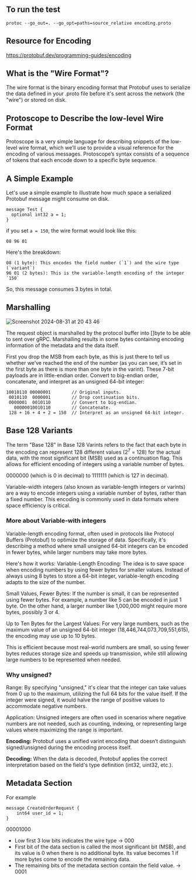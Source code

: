 ## To run the test

```
protoc --go_out=. --go_opt=paths=source_relative encoding.proto
```

## Resource for Encoding
https://protobuf.dev/programming-guides/encoding

## What is the "Wire Format"?
The wire format is the binary encoding format that Protobuf uses to serialize the data defined in your .proto file before it's 
sent across the network (the "wire") or stored on disk.

## Protoscope to Describe the low-level Wire Format

Protoscope is a very simple language for describing snippets of the low-level wire format, which we’ll use to provide a visual reference for the encoding of various messages. Protoscope’s syntax consists of a sequence of tokens that each encode down to a specific byte sequence.

## A Simple Example

Let's use a simple example to illustrate how much space a serialized Protobuf message might
consume on disk.

```
message Test {
  optional int32 a = 1;
}
```

if you set `a = 150`, the wire format would look like this:

```
08 96 01
```

Here's the breakdown:

```
08 (1 byte): This encodes the field number (`1`) and the wire type (`variant`)
96 01 (2 bytes): This is the variable-length encoding of the integer `150`
```

So, this message consumes 3 bytes in total.

## Marshalling

![Screenshot 2024-08-31 at 20 43 46](https://github.com/user-attachments/assets/0b23426d-5227-4d51-9b10-a74046e6cde7)

<p>The request object is marshalled by the protocol buffer into []byte to be able to sent over gRPC. Marshalling results in some bytes containing encoding information of the metadata and the data itself.</p>

<p>First you drop the MSB from each byte, as this is just there to tell us whether we’ve reached the end of the number (as you can see, it’s set in the first byte as there is more than one byte in the varint). These 7-bit payloads are in little-endian order. Convert to big-endian order, concatenate, and interpret as an unsigned 64-bit integer:</p>

```
10010110 00000001        // Original inputs.
 0010110  0000001        // Drop continuation bits.
 0000001  0010110        // Convert to big-endian.
   00000010010110        // Concatenate.
 128 + 16 + 4 + 2 = 150  // Interpret as an unsigned 64-bit integer.
```

## Base 128 Variants

The term "Base 128" in Base 128 Varints refers to the fact that each byte in the encoding can represent 128 different values (2<sup>7</sup> = 128) for the actual data, with the most significant bit (MSB) used as a continuation flag. 
This allows for efficient encoding of integers using a variable number of bytes.

0000000 (which is 0 in decimal)
to 1111111 (which is 127 in decimal).

Variable-width integers (also known as variable-length integers or varints) are a way to encode integers using a variable number of bytes, rather than a fixed number. 
This encoding is commonly used in data formats where space efficiency is critical.

### More about Variable-with integers

Variable-length encoding format, often used in protocols like Protocol Buffers (Protobuf) to optimize the storage of data. Specifically, it's describing a method where small unsigned 64-bit integers 
can be encoded in fewer bytes, while larger numbers may take more bytes.

Here's how it works:
Variable-Length Encoding: The idea is to save space when encoding numbers by using fewer bytes for smaller values. Instead of always using 8 bytes to store a 64-bit integer, variable-length encoding adapts to the size of the number.

Small Values, Fewer Bytes: If the number is small, it can be represented using fewer bytes. For example, a number like 5 can be encoded in just 1 byte. On the other hand, a larger number like 1,000,000 might require more bytes, possibly 3 or 4.

Up to Ten Bytes for the Largest Values: For very large numbers, such as the maximum value of an unsigned 64-bit integer (18,446,744,073,709,551,615), the encoding may use up to 10 bytes.

This is efficient because most real-world numbers are small, so using fewer bytes reduces storage size and speeds up transmission, while still allowing large numbers to be represented when needed.

### Why unsigned? 

Range: By specifying "unsigned," it's clear that the integer can take values from 0 up to the maximum, utilizing the full 64 bits for the value itself. If the integer were signed, it would halve the range of positive values to accommodate negative numbers.

Application: Unsigned integers are often used in scenarios where negative numbers are not needed, such as counting, indexing, or representing large values where maximizing the range is important.

<p><b>Encoding:</b> Protobuf uses a unified varint encoding that doesn’t distinguish signed/unsigned during the encoding process itself.</p>
<p><b>Decoding:</b> When the data is decoded, Protobuf applies the correct interpretation based on the field's type definition (int32, uint32, etc.).</p>

## Metadata Section

For example 

```
message CreateOrderRequest {
    int64 user_id = 1;
}
```

00001000

* Low first 3 low bits indicates the wire type -> 000
* First bit of the data section is called the most significant bit (MSB), and its
value is 0 when there is no additional byte. Its value becomes 1 if more bytes come to encode the remaining data.
* The remaining bits of the metadata section contain the field value. -> 0001 
